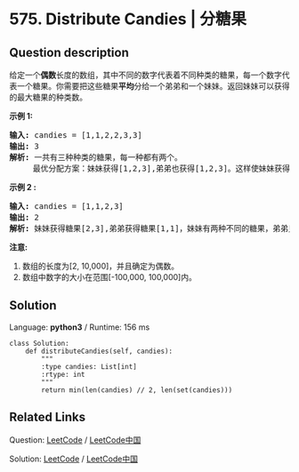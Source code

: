 # 575. Distribute Candies | 分糖果

## Question description

<!--If you want to use the English description, use Given an integer array with <b>even</b> length, where different numbers in this array represent different <b>kinds</b> of candies. Each number means one candy of the corresponding kind. You need to distribute these candies <b>equally</b> in number to brother and sister. Return the maximum number of <b>kinds</b> of candies the sister could gain. 

<p><b>Example 1:</b><br />
<pre>
<b>Input:</b> candies = [1,1,2,2,3,3]
<b>Output:</b> 3
<b>Explanation:</b>
There are three different kinds of candies (1, 2 and 3), and two candies for each kind.
Optimal distribution: The sister has candies [1,2,3] and the brother has candies [1,2,3], too. 
The sister has three different kinds of candies. 
</pre>
</p>

<p><b>Example 2:</b><br />
<pre>
<b>Input:</b> candies = [1,1,2,3]
<b>Output:</b> 2
<b>Explanation:</b> For example, the sister has candies [2,3] and the brother has candies [1,1]. 
The sister has two different kinds of candies, the brother has only one kind of candies. 
</pre>
</p>

<p><b>Note:</b>
<ol>
<li>The length of the given array is in range [2, 10,000], and will be even.</li>
<li>The number in given array is in range [-100,000, 100,000].</li>
<ol>
</p> instead-->
<p>给定一个<strong>偶数</strong>长度的数组，其中不同的数字代表着不同种类的糖果，每一个数字代表一个糖果。你需要把这些糖果<strong>平均</strong>分给一个弟弟和一个妹妹。返回妹妹可以获得的最大糖果的种类数。</p>

<p><strong>示例 1:</strong></p>

<pre>
<strong>输入:</strong> candies = [1,1,2,2,3,3]
<strong>输出:</strong> 3
<strong>解析: </strong>一共有三种种类的糖果，每一种都有两个。
     最优分配方案：妹妹获得[1,2,3],弟弟也获得[1,2,3]。这样使妹妹获得糖果的种类数最多。
</pre>

<p><strong>示例 2 :</strong></p>

<pre>
<strong>输入:</strong> candies = [1,1,2,3]
<strong>输出:</strong> 2
<strong>解析:</strong> 妹妹获得糖果[2,3],弟弟获得糖果[1,1]，妹妹有两种不同的糖果，弟弟只有一种。这样使得妹妹可以获得的糖果种类数最多。
</pre>

<p><strong>注意:</strong></p>

<ol>
	<li>数组的长度为[2, 10,000]，并且确定为偶数。</li>
	<li>数组中数字的大小在范围[-100,000, 100,000]内。
	<ol>
	</ol>
	</li>
</ol>




## Solution

Language: **python3**  /  Runtime: 156 ms

```python3
class Solution:
    def distributeCandies(self, candies):
        """
        :type candies: List[int]
        :rtype: int
        """
        return min(len(candies) // 2, len(set(candies)))
```



## Related Links

Question: [LeetCode](https://leetcode.com/problems/distribute-candies/description/)  /  [LeetCode中国](https://leetcode-cn.com/problems/distribute-candies/description/)

Solution: [LeetCode](https://leetcode.com/articles/distribute-candies/)  /  [LeetCode中国](https://leetcode-cn.com/articles/distribute-candies/)
